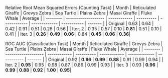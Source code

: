 Relative Root Mean Squared Errors (Counting Task)
| Month    | Reticulated Giraffe | Grevys Zebra | Sea Turtle | Plains Zebra | Masai Giraffe | Fluke Whale | Average | 
| -------- | ------------------- | ------------ | ---------- | ------------ | ------------- | ----------- | ------- |
| Original | 0.63                | 0.64         | 0.42       | 0.91         | 0.51          | 0.26        | 0.56    |
| Iter. 2  | 0.35                | 0.57         | 0.10       | **0.81**     | 0.51          | 0.10        | 0.41    |
| Iter. 3  | **0.26**            | **0.49**     | **0.06**   | 0.84         | **0.45**      | **0.06**    | **0.36**|

ROC AUC (Classification Task)
| Month    | Reticulated Giraffe | Grevys Zebra | Sea Turtle | Plains Zebra | Masai Giraffe | Fluke Whale | Average | 
| -------- | ------------------- | ------------ | ---------- | ------------ | ------------- | ----------- | ------- |
| Original | 0.92                | **0.96**     | **0.99**   | **0.88**     | 0.91          | 0.99        | 0.94    |
| Iter. 2  | **0.95**            | 0.95         | 0.98       | 0.87         | 0.86          | 0.99        | 0.93    |
| Iter. 3  | 0.93                | **0.96**     | **0.99**   | **0.88**     | **0.92**      | **1.00**    | **0.95**|
